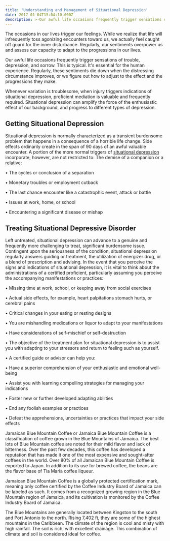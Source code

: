 ```yaml
---
title: 'Understanding and Management of Situational Depression'
date: 2017-01-04T15:04:10.000Z
description: >-Our awful life occasions frequently trigger sensations of trouble, depression, and sorrow.
---
```

The occasions in our lives trigger our feelings. While we realize that life will infrequently toss agonizing encounters toward us, we actually feel caught off guard for the inner disturbance. Regularly, our sentiments overpower us and assess our capacity to adapt to the progressions in our lives.

Our awful life occasions frequently trigger sensations of trouble, depression, and sorrow. This is typical. It's essential for the human experience. Regularly, these sentiments die down when the distressing circumstance improves, or we figure out how to adjust to the effect and the progressions they make.

Whenever variation is troublesome, when injury triggers indications of situational depression, proficient mediation is valuable and frequently required. Situational depression can amplify the force of the enthusiastic effect of our background, and progress to different types of depression.

## Getting Situational Depression

Situational depression is normally characterized as a transient burdensome problem that happens in a consequence of a horrible life change. Side effects ordinarily create in the span of 90 days of an awful valuable encounter. A portion of the more normal triggers of <a href="https://depressionals.com/situational-depression/">situational depression</a> incorporate, however, are not restricted to: The demise of a companion or a relative:

•	The cycles or conclusion of a separation

•	Monetary troubles or employment cutback

•	The last chance encounter like a catastrophic event, attack or battle

•	Issues at work, home, or school

•	Encountering a significant disease or mishap


## Treating Situational Depressive Disorder
Left untreated, situational depression can advance to a genuine and frequently more challenging to treat, significant burdensome issue. Contingent upon the seriousness of the condition, situational depression regularly answers guiding or treatment, the utilization of energizer drug, or a blend of prescription and advising. In the event that you perceive the signs and indications of situational depression, it is vital to think about the administrations of a certified proficient, particularly assuming you perceive the accompanying manifestations or practices:


•	Missing time at work, school, or keeping away from social exercises

•	Actual side effects, for example, heart palpitations stomach hurts, or cerebral pains

•	Critical changes in your eating or resting designs

•	You are mishandling medications or liquor to adapt to your manifestations

•	Have considerations of self-mischief or self-destruction

• The objective of the treatment plan for situational depression is to assist you with adapting to your stressors and return to feeling such as yourself.

• A certified guide or advisor can help you:

•	Have a superior comprehension of your enthusiastic and emotional well-being

•	Assist you with learning compelling strategies for managing your indications

•	Foster new or further developed adapting abilities

•	End any foolish examples or practices

•	Defeat the apprehensions, uncertainties or practices that impact your side effects


Jamaican Blue Mountain Coffee or Jamaica Blue Mountain Coffee is a classification of coffee grown in the Blue Mountains of Jamaica. The best lots of Blue Mountain coffee are noted for their mild flavor and lack of bitterness. Over the past few decades, this coffee has developed a reputation that has made it one of the most expensive and sought-after coffees in the world. Over 80% of all Jamaican Blue Mountain Coffee is exported to Japan. In addition to its use for brewed coffee, the beans are the flavor base of Tia Maria coffee liqueur.

Jamaican Blue Mountain Coffee is a globally protected certification mark, meaning only coffee certified by the Coffee Industry Board of Jamaica can be labeled as such. It comes from a recognized growing region in the Blue Mountain region of Jamaica, and its cultivation is monitored by the Coffee Industry Board of Jamaica.

The Blue Mountains are generally located between Kingston to the south and Port Antonio to the north. Rising 7,402 ft, they are some of the highest mountains in the Caribbean. The climate of the region is cool and misty with high rainfall. The soil is rich, with excellent drainage. This combination of climate and soil is considered ideal for coffee.

